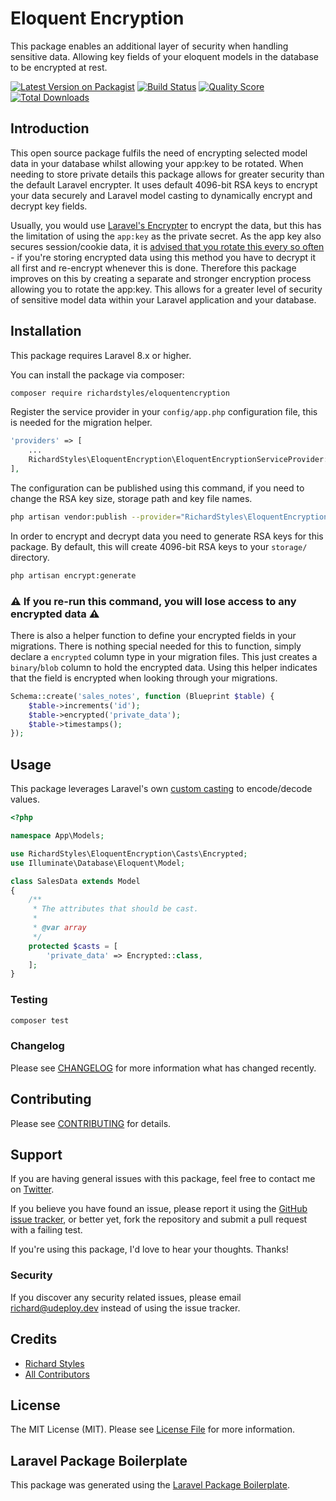 # Eloquent Encryption

This package enables an additional layer of security when handling sensitive data. Allowing key fields of your eloquent models in the database to be encrypted at rest.

[![Latest Version on Packagist](https://img.shields.io/packagist/v/richardstyles/eloquentencryption.svg?style=flat-square)](https://packagist.org/packages/richardstyles/eloquentencryption)
[![Build Status](https://img.shields.io/travis/richardstyles/eloquentencryption/master.svg?style=flat-square)](https://travis-ci.org/richardstyles/eloquentencryption)
[![Quality Score](https://img.shields.io/scrutinizer/g/richardstyles/eloquentencryption.svg?style=flat-square)](https://scrutinizer-ci.com/g/richardstyles/eloquentencryption)
[![Total Downloads](https://img.shields.io/packagist/dt/richardstyles/eloquentencryption.svg?style=flat-square)](https://packagist.org/packages/richardstyles/eloquentencryption)

## Introduction

This open source package fulfils the need of encrypting selected model data in your database whilst allowing your app:key to be rotated. When needing to store private details this package allows for greater security than the default Laravel encrypter. 
It uses default 4096-bit RSA keys to encrypt your data securely and Laravel model casting to dynamically encrypt and decrypt key fields. 

Usually, you would use [Laravel's Encrypter](https://laravel.com/docs/8.x/encryption) to encrypt the data, but this has the limitation of using the `app:key` as the private secret. As the app key also secures session/cookie data, it is [advised that you rotate this every so often](https://tighten.co/blog/app-key-and-you/) - if you're storing encrypted data using this method you have to decrypt it all first and re-encrypt whenever this is done. Therefore this package improves on this by creating a separate and stronger encryption process allowing you to rotate the app:key. This allows for a greater level of security of sensitive model data within your Laravel application and your database.

## Installation

This package requires Laravel 8.x or higher.

You can install the package via composer:

```bash
composer require richardstyles/eloquentencryption
```

Register the service provider in your `config/app.php` configuration file, this is needed for the migration helper.

```php
'providers' => [
    ...
    RichardStyles\EloquentEncryption\EloquentEncryptionServiceProvider::class,
],
```

The configuration can be published using this command, if you need to change the RSA key size, storage path and key file names.

```bash
php artisan vendor:publish --provider="RichardStyles\EloquentEncryption\EloquentEncryptionServiceProvider" --tag="config"
```

In order to encrypt and decrypt data you need to generate RSA keys for this package. By default, this will create 4096-bit RSA keys to your `storage/` directory.

```bash
php artisan encrypt:generate
```

### ⚠️  **If you re-run this command, you will lose access to any encrypted data** ⚠️ 

There is also a helper function to define your encrypted fields in your migrations.
There is nothing special needed for this to function, simply declare a `encrypted` column type in your migration files. This just creates a `binary`/`blob` column to hold the encrypted data. Using this helper indicates that the field is encrypted when looking through your migrations.

```php
Schema::create('sales_notes', function (Blueprint $table) {
    $table->increments('id');
    $table->encrypted('private_data');
    $table->timestamps();
});
```

## Usage

This package leverages Laravel's own [custom casting](https://laravel.com/docs/8.x/eloquent-mutators#custom-casts) to encode/decode values. 

``` php
<?php

namespace App\Models;

use RichardStyles\EloquentEncryption\Casts\Encrypted;
use Illuminate\Database\Eloquent\Model;

class SalesData extends Model
{
    /**
     * The attributes that should be cast.
     *
     * @var array
     */
    protected $casts = [
        'private_data' => Encrypted::class,
    ];
}

```

### Testing

``` bash
composer test
```

### Changelog

Please see [CHANGELOG](CHANGELOG.md) for more information what has changed recently.

## Contributing

Please see [CONTRIBUTING](CONTRIBUTING.md) for details.

## Support

If you are having general issues with this package, feel free to contact me on [Twitter](https://twitter.com/StylesGoTweet).

If you believe you have found an issue, please report it using the [GitHub issue tracker](https://github.com/RichardStyles/EloquentEncryption/issues), or better yet, fork the repository and submit a pull request with a failing test.

If you're using this package, I'd love to hear your thoughts. Thanks!

### Security

If you discover any security related issues, please email richard@udeploy.dev instead of using the issue tracker.

## Credits

- [Richard Styles](https://github.com/richardstyles)
- [All Contributors](../../contributors)

## License

The MIT License (MIT). Please see [License File](LICENSE.md) for more information.

## Laravel Package Boilerplate

This package was generated using the [Laravel Package Boilerplate](https://laravelpackageboilerplate.com).
